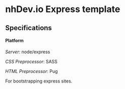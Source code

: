 # nhDev.io Express template

## Specifications
#### Platform
*Server*: node/express

*CSS Preprocessor*: SASS

*HTML Preprocessor*: Pug

For bootstrapping express sites. 